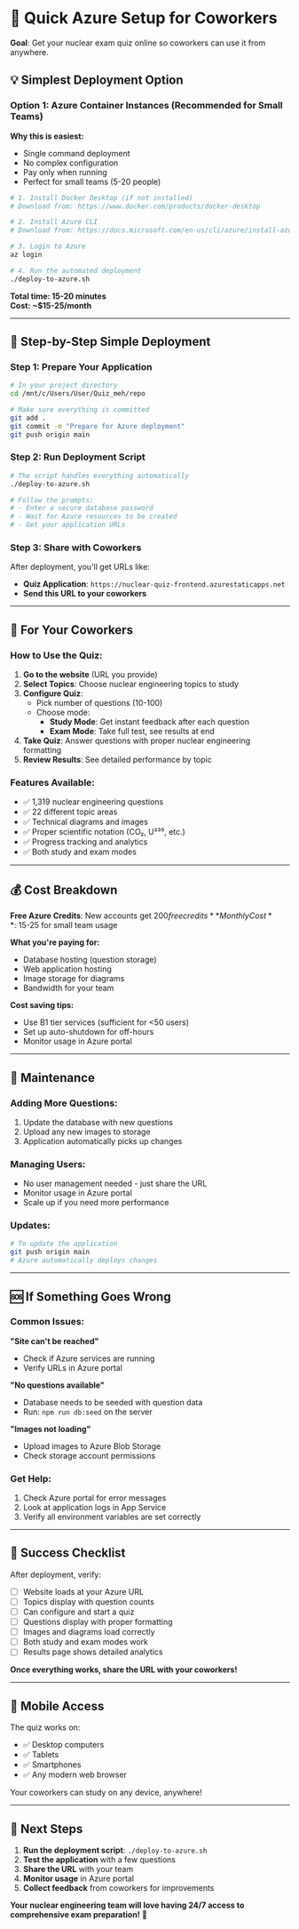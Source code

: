 # 🚀 Quick Azure Setup for Coworkers

**Goal**: Get your nuclear exam quiz online so coworkers can use it from anywhere.

## 💡 **Simplest Deployment Option**

### **Option 1: Azure Container Instances (Recommended for Small Teams)**

**Why this is easiest:**
- Single command deployment
- No complex configuration
- Pay only when running
- Perfect for small teams (5-20 people)

```bash
# 1. Install Docker Desktop (if not installed)
# Download from: https://www.docker.com/products/docker-desktop

# 2. Install Azure CLI
# Download from: https://docs.microsoft.com/en-us/cli/azure/install-azure-cli

# 3. Login to Azure
az login

# 4. Run the automated deployment
./deploy-to-azure.sh
```

**Total time: 15-20 minutes**  
**Cost: ~$15-25/month**

---

## 🎯 **Step-by-Step Simple Deployment**

### **Step 1: Prepare Your Application**
```bash
# In your project directory
cd /mnt/c/Users/User/Quiz_meh/repo

# Make sure everything is committed
git add .
git commit -m "Prepare for Azure deployment"
git push origin main
```

### **Step 2: Run Deployment Script**
```bash
# The script handles everything automatically
./deploy-to-azure.sh

# Follow the prompts:
# - Enter a secure database password
# - Wait for Azure resources to be created
# - Get your application URLs
```

### **Step 3: Share with Coworkers**
After deployment, you'll get URLs like:
- **Quiz Application**: `https://nuclear-quiz-frontend.azurestaticapps.net`
- **Send this URL to your coworkers**

---

## 👥 **For Your Coworkers**

### **How to Use the Quiz:**

1. **Go to the website** (URL you provide)
2. **Select Topics**: Choose nuclear engineering topics to study
3. **Configure Quiz**: 
   - Pick number of questions (10-100)
   - Choose mode:
     - **Study Mode**: Get instant feedback after each question
     - **Exam Mode**: Take full test, see results at end
4. **Take Quiz**: Answer questions with proper nuclear engineering formatting
5. **Review Results**: See detailed performance by topic

### **Features Available:**
- ✅ 1,319 nuclear engineering questions
- ✅ 22 different topic areas
- ✅ Technical diagrams and images
- ✅ Proper scientific notation (CO₂, U²³⁵, etc.)
- ✅ Progress tracking and analytics
- ✅ Both study and exam modes

---

## 💰 **Cost Breakdown**

**Free Azure Credits**: New accounts get $200 free credits
**Monthly Cost**: ~$15-25 for small team usage

**What you're paying for:**
- Database hosting (question storage)
- Web application hosting
- Image storage for diagrams
- Bandwidth for your team

**Cost saving tips:**
- Use B1 tier services (sufficient for <50 users)
- Set up auto-shutdown for off-hours
- Monitor usage in Azure portal

---

## 🔧 **Maintenance**

### **Adding More Questions:**
1. Update the database with new questions
2. Upload any new images to storage
3. Application automatically picks up changes

### **Managing Users:**
- No user management needed - just share the URL
- Monitor usage in Azure portal
- Scale up if you need more performance

### **Updates:**
```bash
# To update the application
git push origin main
# Azure automatically deploys changes
```

---

## 🆘 **If Something Goes Wrong**

### **Common Issues:**

**"Site can't be reached"**
- Check if Azure services are running
- Verify URLs in Azure portal

**"No questions available"**
- Database needs to be seeded with question data
- Run: `npm run db:seed` on the server

**"Images not loading"**
- Upload images to Azure Blob Storage
- Check storage account permissions

### **Get Help:**
1. Check Azure portal for error messages
2. Look at application logs in App Service
3. Verify all environment variables are set correctly

---

## 🎉 **Success Checklist**

After deployment, verify:
- [ ] Website loads at your Azure URL
- [ ] Topics display with question counts
- [ ] Can configure and start a quiz
- [ ] Questions display with proper formatting
- [ ] Images and diagrams load correctly
- [ ] Both study and exam modes work
- [ ] Results page shows detailed analytics

**Once everything works, share the URL with your coworkers!**

---

## 📱 **Mobile Access**

The quiz works on:
- ✅ Desktop computers
- ✅ Tablets 
- ✅ Smartphones
- ✅ Any modern web browser

Your coworkers can study on any device, anywhere!

---

## 🚀 **Next Steps**

1. **Run the deployment script**: `./deploy-to-azure.sh`
2. **Test the application** with a few questions
3. **Share the URL** with your team
4. **Monitor usage** in Azure portal
5. **Collect feedback** from coworkers for improvements

**Your nuclear engineering team will love having 24/7 access to comprehensive exam preparation!** 🎯